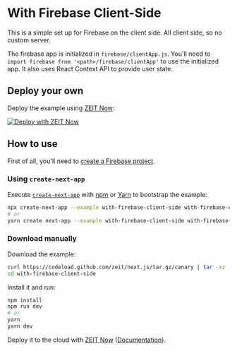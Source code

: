 # With Firebase Client-Side

This is a simple set up for Firebase on the client side. All client side, so no custom server.

The firebase app is initialized in `firebase/clientApp.js`. You'll need to `import firebase from '<path>/firebase/clientApp'` to use the initialized app. It also uses React Context API to provide user state.

## Deploy your own

Deploy the example using [ZEIT Now](https://zeit.co/now):

[![Deploy with ZEIT Now](https://zeit.co/button)](https://zeit.co/import/project?template=https://github.com/zeit/next.js/tree/canary/examples/with-firebase-client-side)

## How to use

First of all, you'll need to [create a Firebase project](https://console.firebase.google.com/u/0/).

### Using `create-next-app`

Execute [`create-next-app`](https://github.com/zeit/next.js/tree/canary/packages/create-next-app) with [npm](https://docs.npmjs.com/cli/init) or [Yarn](https://yarnpkg.com/lang/en/docs/cli/create/) to bootstrap the example:

```bash
npx create-next-app --example with-firebase-client-side with-firebase-client-side-app
# or
yarn create next-app --example with-firebase-client-side with-firebase-client-side-app
```

### Download manually

Download the example:

```bash
curl https://codeload.github.com/zeit/next.js/tar.gz/canary | tar -xz --strip=2 next.js-canary/examples/with-firebase-client-side
cd with-firebase-client-side
```

Install it and run:

```bash
npm install
npm run dev
# or
yarn
yarn dev
```

Deploy it to the cloud with [ZEIT Now](https://zeit.co/import?filter=next.js&utm_source=github&utm_medium=readme&utm_campaign=next-example) ([Documentation](https://nextjs.org/docs/deployment)).
